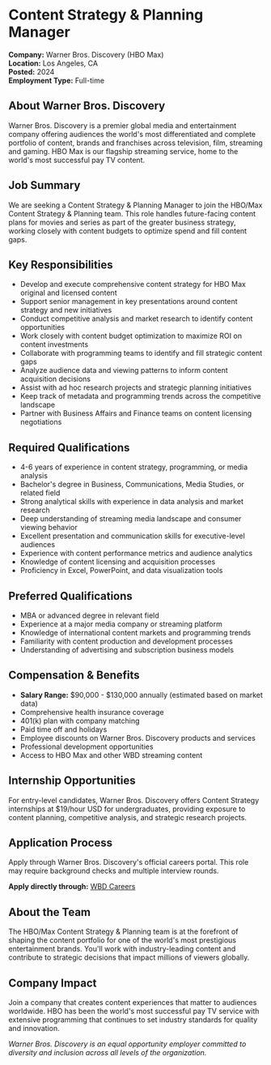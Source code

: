 # Content Strategy & Planning Manager
**Company:** Warner Bros. Discovery (HBO Max)  
**Location:** Los Angeles, CA  
**Posted:** 2024  
**Employment Type:** Full-time  

## About Warner Bros. Discovery
Warner Bros. Discovery is a premier global media and entertainment company offering audiences the world's most differentiated and complete portfolio of content, brands and franchises across television, film, streaming and gaming. HBO Max is our flagship streaming service, home to the world's most successful pay TV content.

## Job Summary
We are seeking a Content Strategy & Planning Manager to join the HBO/Max Content Strategy & Planning team. This role handles future-facing content plans for movies and series as part of the greater business strategy, working closely with content budgets to optimize spend and fill content gaps.

## Key Responsibilities
- Develop and execute comprehensive content strategy for HBO Max original and licensed content
- Support senior management in key presentations around content strategy and new initiatives
- Conduct competitive analysis and market research to identify content opportunities
- Work closely with content budget optimization to maximize ROI on content investments
- Collaborate with programming teams to identify and fill strategic content gaps
- Analyze audience data and viewing patterns to inform content acquisition decisions
- Assist with ad hoc research projects and strategic planning initiatives
- Keep track of metadata and programming trends across the competitive landscape
- Partner with Business Affairs and Finance teams on content licensing negotiations

## Required Qualifications
- 4-6 years of experience in content strategy, programming, or media analysis
- Bachelor's degree in Business, Communications, Media Studies, or related field
- Strong analytical skills with experience in data analysis and market research
- Deep understanding of streaming media landscape and consumer viewing behavior
- Excellent presentation and communication skills for executive-level audiences
- Experience with content performance metrics and audience analytics
- Knowledge of content licensing and acquisition processes
- Proficiency in Excel, PowerPoint, and data visualization tools

## Preferred Qualifications
- MBA or advanced degree in relevant field
- Experience at a major media company or streaming platform
- Knowledge of international content markets and programming trends
- Familiarity with content production and development processes
- Understanding of advertising and subscription business models

## Compensation & Benefits
- **Salary Range:** $90,000 - $130,000 annually (estimated based on market data)
- Comprehensive health insurance coverage
- 401(k) plan with company matching
- Paid time off and holidays
- Employee discounts on Warner Bros. Discovery products and services
- Professional development opportunities
- Access to HBO Max and other WBD streaming content

## Internship Opportunities
For entry-level candidates, Warner Bros. Discovery offers Content Strategy internships at $19/hour USD for undergraduates, providing exposure to content planning, competitive analysis, and strategic research projects.

## Application Process
Apply through Warner Bros. Discovery's official careers portal. This role may require background checks and multiple interview rounds.

**Apply directly through:** [WBD Careers](https://careers.wbd.com/hbo-jobs)

## About the Team
The HBO/Max Content Strategy & Planning team is at the forefront of shaping the content portfolio for one of the world's most prestigious entertainment brands. You'll work with industry-leading content and contribute to strategic decisions that impact millions of viewers globally.

## Company Impact
Join a company that creates content experiences that matter to audiences worldwide. HBO has been the world's most successful pay TV service with extensive programming that continues to set industry standards for quality and innovation.

*Warner Bros. Discovery is an equal opportunity employer committed to diversity and inclusion across all levels of the organization.*
